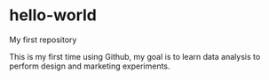 # hello-world
My first repository

This is my first time using Github, my goal is to learn data analysis to perform design and marketing experiments.

